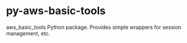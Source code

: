 # py-aws-basic-tools
aws_basic_tools Python package. Provides simple wrappers for session management, etc.

